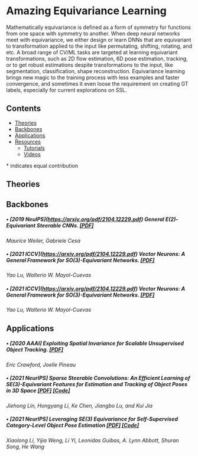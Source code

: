 # Amazing Equivariance Learning

 Mathematically equivariance is defined as a form of symmetry for functions from one space with symmetry to another. When deep neural networks meet with equivariance, we either design or learn DNNs that are equivariant to transformation applied to the input like permutating, shifting, rotating, and etc. A broad range of CV/ML tasks are targeted at learning equivariant transformations, such as 2D flow estimation, 6D pose estimation, tracking, or to get robust estimations despite transformations to the input, like segmentation, classification, shape reconstruction. Equivariance learning brings new magic to the training process with less examples and faster convergence, and sometimes it even loose the requirement on creating GT labels, especially for current explorations on SSL.
## Contents
 - [Theories](#Theories)
 - [Backbones](#Backbones)
 - [Applications](#Applications)
 - [Resources](#Resources)
   - [Tutorials](#resources--tutorials)
   - [Videos](#resources-videos)

\* indicates equal contribution
## Theories
<!-- ##### • \[2021 ICCV\](https://arxiv.org/abs/2109.14744) The Object at Hand: Automated Editing for Mixed Reality Video Guidance from Hand-Object Interactions. [\[PDF\]](https://arxiv.org/pdf/2109.14744)
_Yao Lu, Walterio W. Mayol-Cuevas_ -->

## Backbones
##### • \[2019 NeuIPS\](https://arxiv.org/pdf/2104.12229.pdf) General E(2)-Equivariant Steerable CNNs. [\[PDF\]](https://arxiv.org/pdf/1911.08251.pdf)
_Maurice Weiler, Gabriele Cesa_

##### • \[2021 ICCV\](https://arxiv.org/pdf/2104.12229.pdf) Vector Neurons: A General Framework for SO(3)-Equivariant Networks. [\[PDF\]](https://arxiv.org/pdf/2109.14744)
_Yao Lu, Walterio W. Mayol-Cuevas_

##### • \[2021 ICCV\](https://arxiv.org/pdf/2104.12229.pdf) Vector Neurons: A General Framework for SO(3)-Equivariant Networks. [\[PDF\]](https://arxiv.org/pdf/2109.14744)
_Yao Lu, Walterio W. Mayol-Cuevas_


## Applications
##### • \[2020 AAAI\] Exploiting Spatial Invariance for Scalable Unsupervised Object Tracking. [\[PDF\]](https://arxiv.org/pdf/2109.14744)
_Eric Crawford, Joelle Pineau_

##### • \[2021 NeurIPS\] Sparse Steerable Convolutions: An Efficient Learning of SE(3)-Equivariant Features for Estimation and Tracking of Object Poses in 3D Space [\[PDF\]](https://papers.nips.cc/paper/2021/file/8c1b6fa97c4288a4514365198566c6fa-Paper.pdf) [\[Code\]](https://github.com/Gorilla-Lab-SCUT/SS-Conv)
_Jiehong Lin, Hongyang Li, Ke Chen, Jiangbo Lu, and Kui Jia_

##### • \[2021 NeurIPS\] Leveraging SE(3) Equivariance for Self-Supervised Category-Level Object Pose Estimation [\[PDF\]](http://arxiv.org/abs/2111.00190) [\[Code\]](https://github.com/dragonlong/equi-pose)
_Xiaolong Li, Yijia Weng, Li Yi, Leonidas Guibas, A. Lynn Abbott, Shuran Song, He Wang_
